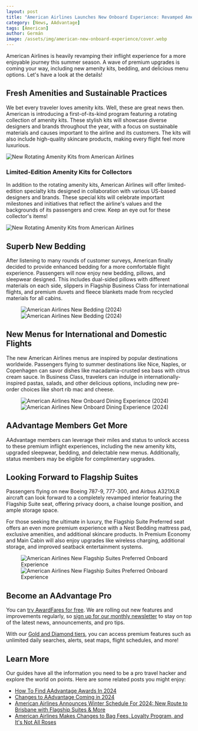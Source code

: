 ```yaml
---
layout: post
title: "American Airlines Launches New Onboard Experience: Revamped Amenities, Bedding, and Dining"
category: [News, AAdvantage]
tags: [American]
author: Germán
image: /assets/img/american-new-onboard-experience/cover.webp
---
```


American Airlines is heavily revamping their inflight experience for a more enjoyable journey this summer season. A wave of premium upgrades is coming your way, including new amenity kits, bedding, and delicious menu options. Let's have a look at the details!

## Fresh Amenities and Sustainable Practices

We bet every traveler loves amenity kits. Well, these are great news then. American is introducing a first-of-its-kind program featuring a rotating collection of amenity kits. These stylish kits will showcase diverse designers and brands throughout the year, with a focus on sustainable materials and causes important to the airline and its customers. The kits will also include high-quality skincare products, making every flight feel more luxurious.

<img src="../assets/img/american-new-onboard-experience/amenity-kit.webp" alt="New Rotating Amenity Kits from American Airlines" class="noborder"/>

### Limited-Edition Amenity Kits for Collectors

In addition to the rotating amenity kits, American Airlines will offer limited-edition specialty kits designed in collaboration with various US-based designers and brands. These special kits will celebrate important milestones and initiatives that reflect the airline's values and the backgrounds of its passengers and crew. Keep an eye out for these collector's items!

<img src="../assets/img/american-new-onboard-experience/amenity-kit-2.webp" alt="New Rotating Amenity Kits from American Airlines" class="noborder"/>

## Superb New Bedding

After listening to many rounds of customer surveys, American finally decided to provide enhanced bedding for a more comfortable flight experience. Passengers will now enjoy new bedding, pillows, and sleepwear designed. This includes dual-sided pillows with different materials on each side, slippers in Flagship Business Class for international flights, and premium duvets and fleece blankets made from recycled materials for all cabins.

<figure>
<img src="../assets/img/american-new-onboard-experience/bedding-1.webp" alt="American Airlines New Bedding (2024)" class="noborder"/>
<img src="../assets/img/american-new-onboard-experience/bedding-2.webp" alt="American Airlines New Bedding (2024)" class="noborder"/>
</figure>


## New Menus for International and Domestic Flights

The new American Airlines menus are inspired by popular destinations worldwide. Passengers flying to summer destinations like Nice, Naples, or Copenhagen can savor dishes like macadamia-crusted sea bass with citrus cream sauce. In Business Class, travelers can indulge in internationally-inspired pastas, salads, and other delicious options, including new pre-order choices like short rib mac and cheese.

<figure>
<img src="../assets/img/american-new-onboard-experience/food-1.webp" alt="American Airlines New Onboard Dining Experience (2024)" class="noborder"/>
<img src="../assets/img/american-new-onboard-experience/food-2.webp" alt="American Airlines New Onboard Dining Experience (2024)" class="noborder"/>
</figure>

## AAdvantage Members Get More

AAdvantage members can leverage their miles and status to unlock access to these premium inflight experiences, including the new amenity kits, upgraded sleepwear, bedding, and delectable new menus. Additionally, status members may be eligible for complimentary upgrades.

## Looking Forward to Flagship Suites

Passengers flying on new Boeing 787-9, 777-300, and Airbus A321XLR aircraft can look forward to a completely revamped interior featuring the Flagship Suite seat, offering privacy doors, a chaise lounge position, and ample storage space.

For those seeking the ultimate in luxury, the Flagship Suite Preferred seat offers an even more premium experience with a Nest Bedding mattress pad, exclusive amenities, and additional skincare products. In Premium Economy and Main Cabin will also enjoy upgrades like wireless charging, additional storage, and improved seatback entertainment systems.

<figure>
<img src="../assets/img/american-new-onboard-experience/flagship-suites-1.webp" alt="American Airlines New Flagship Suites Preferred Onboard Experience" class="noborder"/>
<img src="../assets/img/american-new-onboard-experience/flagship-suites-2.webp" alt="American Airlines New Flagship Suites Preferred Onboard Experience" class="noborder"/>
</figure>

## Become an AAdvantage Pro

You can [try AwardFares for free](https://awardfares.com/). We are rolling out new features and improvements regularly, so [sign up for our monthly newsletter](https://awardfares.com/newsletter) to stay on top of the latest news, announcements, and pro tips.

With our [Gold and Diamond tiers](https://awardfares.com/pricing), you can access premium features such as unlimited daily searches, alerts, seat maps, flight schedules, and more!

## Learn More

Our guides have all the information you need to be a pro travel hacker and explore the world on points. Here are some related posts you might enjoy:

- [How To Find AAdvantage Awards In 2024](https://blog.awardfares.com/aadvantage-guide/)
- [Changes to AAdvantage Coming in 2024](https://blog.awardfares.com/aadvantage-program-updates-2024/)
- [American Airlines Announces Winter Schedule For 2024: New Route to Brisbane with Flagship Suites & More](https://blog.awardfares.com/american-winter-routes-2024/)
- [American Airlines Makes Changes to Bag Fees, Loyalty Program, and It's Not All Roses](https://blog.awardfares.com/american-updates-feb-2024/)